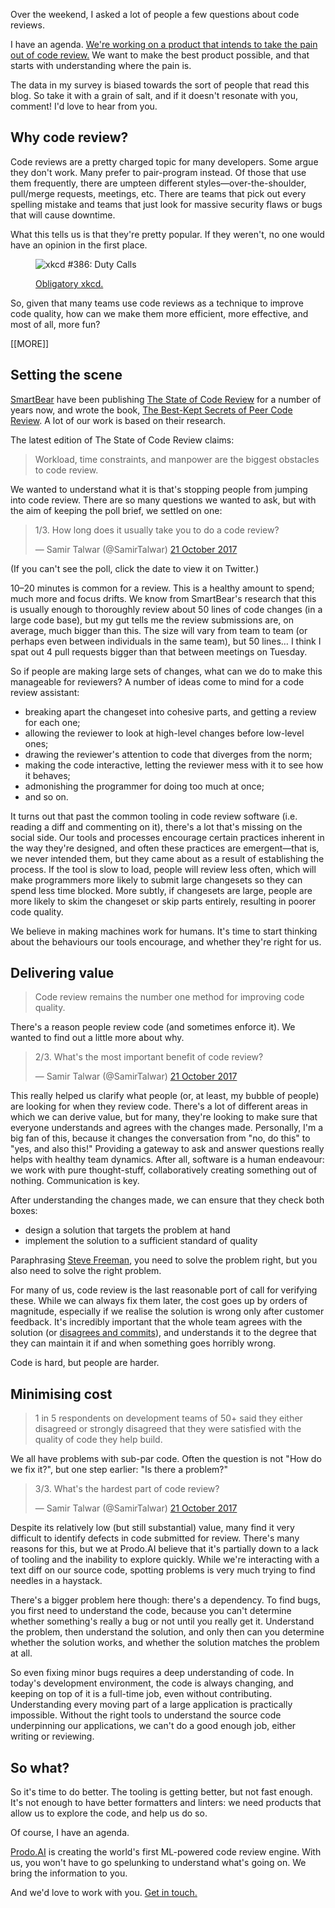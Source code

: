 Over the weekend, I asked a lot of people a few questions about code reviews.

I have an agenda. [We're working on a product that intends to take the pain out of code review.][Prodo.AI] We want to make the best product possible, and that starts with understanding where the pain is.

The data in my survey is biased towards the sort of people that read this blog. So take it with a grain of salt, and if it doesn't resonate with you, comment! I'd love to hear from you.

## Why code review?

Code reviews are a pretty charged topic for many developers. Some argue they don't work. Many prefer to pair-program instead. Of those that use them frequently, there are umpteen different styles—over-the-shoulder, pull/merge requests, meetings, etc. There are teams that pick out every spelling mistake and teams that just look for massive security flaws or bugs that will cause downtime.

What this tells us is that they're pretty popular. If they weren't, no one would have an opinion in the first place.

<figure>
  <p><img src="https://imgs.xkcd.com/comics/duty_calls.png" alt="xkcd #386: Duty Calls"/></p>
  <figcaption><a href="https://xkcd.com/386/">Obligatory xkcd.</a></figcaption>
</figure>

So, given that many teams use code reviews as a technique to improve code quality, how can we make them more efficient, more effective, and most of all, more fun?

[[MORE]]

## Setting the scene

[SmartBear][] have been publishing [The State of Code Review][] for a number of years now, and wrote the book, [The Best-Kept Secrets of Peer Code Review][]. A lot of our work is based on their research.

The latest edition of The State of Code Review claims:

> Workload, time constraints, and manpower are the biggest obstacles to code review.

We wanted to understand what it is that's stopping people from jumping into code review. There are so many questions we wanted to ask, but with the aim of keeping the poll brief, we settled on one:

<blockquote class="twitter-tweet" data-conversation="none" data-lang="en-gb"><p lang="en" dir="ltr">1/3. How long does it usually take you to do a code review?</p>&mdash; Samir Talwar (@SamirTalwar) <a href="https://twitter.com/SamirTalwar/status/921680972608933889?ref_src=twsrc%5Etfw">21 October 2017</a></blockquote>

(If you can't see the poll, click the date to view it on Twitter.)

10–20 minutes is common for a review. This is a healthy amount to spend; much more and focus drifts. We know from SmartBear's research that this is usually enough to thoroughly review about 50 lines of code changes (in a large code base), but my gut tells me the review submissions are, on average, much bigger than this. The size will vary from team to team (or perhaps even between individuals in the same team), but 50 lines… I think I spat out 4 pull requests bigger than that between meetings on Tuesday.

So if people are making large sets of changes, what can we do to make this manageable for reviewers? A number of ideas come to mind for a code review assistant:

  * breaking apart the changeset into cohesive parts, and getting a review for each one;
  * allowing the reviewer to look at high-level changes before low-level ones;
  * drawing the reviewer's attention to code that diverges from the norm;
  * making the code interactive, letting the reviewer mess with it to see how it behaves;
  * admonishing the programmer for doing too much at once;
  * and so on.

It turns out that past the common tooling in code review software (i.e. reading a diff and commenting on it), there's a lot that's missing on the social side. Our tools and processes encourage certain practices inherent in the way they're designed, and often these practices are emergent—that is, we never intended them, but they came about as a result of establishing the process. If the tool is slow to load, people will review less often, which will make programmers more likely to submit large changesets so they can spend less time blocked. More subtly, if changesets are large, people are more likely to skim the changeset or skip parts entirely, resulting in poorer code quality.

We believe in making machines work for humans. It's time to start thinking about the behaviours our tools encourage, and whether they're right for us.

## Delivering value

> Code review remains the number one method for improving code quality.

There's a reason people review code (and sometimes enforce it). We wanted to find out a little more about why.

<blockquote class="twitter-tweet" data-conversation="none" data-lang="en-gb"><p lang="en" dir="ltr">2/3. What&#39;s the most important benefit of code review?</p>&mdash; Samir Talwar (@SamirTalwar) <a href="https://twitter.com/SamirTalwar/status/921681193078272000?ref_src=twsrc%5Etfw">21 October 2017</a></blockquote>

This really helped us clarify what people (or, at least, my bubble of people) are looking for when they review code. There's a lot of different areas in which we can derive value, but for many, they're looking to make sure that everyone understands and agrees with the changes made. Personally, I'm a big fan of this, because it changes the conversation from "no, do this" to "yes, and also this!" Providing a gateway to ask and answer questions really helps with healthy team dynamics. After all, software is a human endeavour: we work with pure thought-stuff, collaboratively creating something out of nothing. Communication is key.

After understanding the changes made, we can ensure that they check both boxes:

  * design a solution that targets the problem at hand
  * implement the solution to a sufficient standard of quality

Paraphrasing [Steve Freeman][@sf105], you need to solve the problem right, but you also need to solve the right problem.

For many of us, code review is the last reasonable port of call for verifying these. While we can always fix them later, the cost goes up by orders of magnitude, especially if we realise the solution is wrong only after customer feedback. It's incredibly important that the whole team agrees with the solution (or [disagrees and commits][Disagree and commit]), and understands it to the degree that they can maintain it if and when something goes horribly wrong.

Code is hard, but people are harder.

## Minimising cost

> 1 in 5 respondents on development teams of 50+ said they either disagreed or strongly disagreed that they were satisfied with the quality of code they help build.

We all have problems with sub-par code. Often the question is not "How do we fix it?", but one step earlier: "Is there a problem?"

<blockquote class="twitter-tweet" data-conversation="none" data-lang="en-gb"><p lang="en" dir="ltr">3/3. What&#39;s the hardest part of code review?</p>&mdash; Samir Talwar (@SamirTalwar) <a href="https://twitter.com/SamirTalwar/status/921681356400349185?ref_src=twsrc%5Etfw">21 October 2017</a></blockquote>

Despite its relatively low (but still substantial) value, many find it very difficult to identify defects in code submitted for review. There's many reasons for this, but we at Prodo.AI believe that it's partially down to a lack of tooling and the inability to explore quickly. While we're interacting with a text diff on our source code, spotting problems is very much trying to find needles in a haystack.

There's a bigger problem here though: there's a dependency. To find bugs, you first need to understand the code, because you can't determine whether something's really a bug or not until you really get it. Understand the problem, then understand the solution, and only then can you determine whether the solution works, and whether the solution matches the problem at all.

So even fixing minor bugs requires a deep understanding of code. In today's development environment, the code is always changing, and keeping on top of it is a full-time job, even without contributing. Understanding every moving part of a large application is practically impossible. Without the right tools to understand the source code underpinning our applications, we can't do a good enough job, either writing or reviewing.

## So what?

So it's time to do better. The tooling is getting better, but not fast enough. It's not enough to have better formatters and linters: we need products that allow us to explore the code, and help us do so.

Of course, I have an agenda.

[Prodo.AI][] is creating the world's first ML-powered code review engine. With us, you won't have to go spelunking to understand what's going on. We bring the information to you.

And we'd love to work with you. [Get in touch.][samir@prodo.ai]

[Prodo.AI]: https://prodo.ai/
[SmartBear]: https://smartbear.com/
[The Best-Kept Secrets of Peer Code Review]: https://smartbear.com/SmartBear/media/pdfs/best-kept-secrets-of-peer-code-review.pdf
[The State of Code Review]: https://smartbear.com/resources/ebooks/the-state-of-code-review-2017/
[@sf105]: https://twitter.com/sf105
[Disagree and commit]: https://en.wikipedia.org/wiki/Disagree_and_commit
[samir@prodo.ai]: mailto:samir@prodo.ai

<script async src="https://platform.twitter.com/widgets.js" charset="utf-8"></script>

